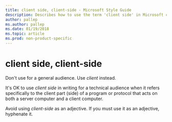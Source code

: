 ```yaml
---
title: client side, client-side - Microsoft Style Guide
description: Describes how to use the term 'client side' in Microsoft content and clarifies how to hyphenate the term depending on context.
author: pallep
ms.author: pallep
ms.date: 01/19/2018
ms.topic: article
ms.prod: non-product-specific
---
```


# client side, client-side

Don't use for a general audience. Use *client* instead.  

It's OK to use *client side* in writing for a technical audience when it refers specifically to the client part (side) of a program or protocol that acts on both a server computer and a client computer.

Avoid using *client-side* as an adjective. If you must use it as an adjective, hyphenate it.
